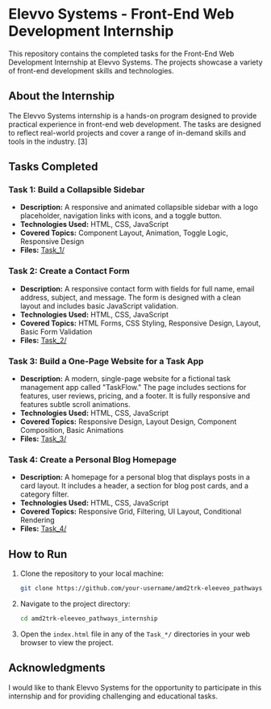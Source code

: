 # Elevvo Systems - Front-End Web Development Internship

This repository contains the completed tasks for the Front-End Web Development Internship at Elevvo Systems. The projects showcase a variety of front-end development skills and technologies.

## About the Internship

The Elevvo Systems internship is a hands-on program designed to provide practical experience in front-end web development. The tasks are designed to reflect real-world projects and cover a range of in-demand skills and tools in the industry. [3]

## Tasks Completed

### Task 1: Build a Collapsible Sidebar

*   **Description:** A responsive and animated collapsible sidebar with a logo placeholder, navigation links with icons, and a toggle button.
*   **Technologies Used:** HTML, CSS, JavaScript
*   **Covered Topics:** Component Layout, Animation, Toggle Logic, Responsive Design
*   **Files:** [Task_1/](Task_1/)

### Task 2: Create a Contact Form

*   **Description:** A responsive contact form with fields for full name, email address, subject, and message. The form is designed with a clean layout and includes basic JavaScript validation.
*   **Technologies Used:** HTML, CSS, JavaScript
*   **Covered Topics:** HTML Forms, CSS Styling, Responsive Design, Layout, Basic Form Validation
*   **Files:** [Task_2/](Task_2/)

### Task 3: Build a One-Page Website for a Task App

*   **Description:** A modern, single-page website for a fictional task management app called "TaskFlow." The page includes sections for features, user reviews, pricing, and a footer. It is fully responsive and features subtle scroll animations.
*   **Technologies Used:** HTML, CSS, JavaScript
*   **Covered Topics:** Responsive Design, Layout Design, Component Composition, Basic Animations
*   **Files:** [Task_3/](Task_3/)

### Task 4: Create a Personal Blog Homepage

*   **Description:** A homepage for a personal blog that displays posts in a card layout. It includes a header, a section for blog post cards, and a category filter.
*   **Technologies Used:** HTML, CSS, JavaScript
*   **Covered Topics:** Responsive Grid, Filtering, UI Layout, Conditional Rendering
*   **Files:** [Task_4/](Task_4/)

## How to Run

1.  Clone the repository to your local machine:
    ```bash
    git clone https://github.com/your-username/amd2trk-eleeveo_pathways_internship.git
    ```
2.  Navigate to the project directory:
    ```bash
    cd amd2trk-eleeveo_pathways_internship
    ```
3.  Open the `index.html` file in any of the `Task_*/` directories in your web browser to view the project.

## Acknowledgments

I would like to thank Elevvo Systems for the opportunity to participate in this internship and for providing challenging and educational tasks.